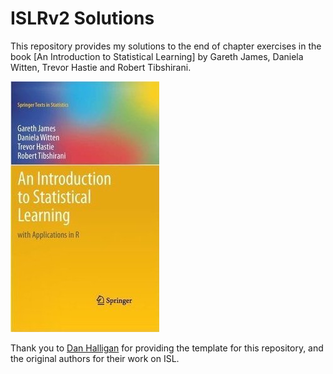 # ISLRv2 Solutions

This repository provides my solutions to the end of chapter exercises in the book [An
Introduction to Statistical Learning] by Gareth James, Daniela Witten, Trevor
Hastie and Robert Tibshirani.

![ISLR cover](images/isl_small.jpg)

Thank you to [Dan Halligan](https://github.com/danhalligan) for providing the template for this repository, and the original authors for their work on ISL.
